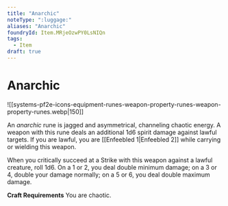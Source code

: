 ```yaml
---
title: "Anarchic"
noteType: ":luggage:"
aliases: "Anarchic"
foundryId: Item.MRjeOzwPY0LsNIQn
tags:
  - Item
draft: true
---
```


# Anarchic
![[systems-pf2e-icons-equipment-runes-weapon-property-runes-weapon-property-runes.webp|150]]

An _anarchic_ rune is jagged and asymmetrical, channeling chaotic energy. A weapon with this rune deals an additional 1d6 spirit damage against lawful targets. If you are lawful, you are [[Enfeebled 1|Enfeebled 2]] while carrying or wielding this weapon.

When you critically succeed at a Strike with this weapon against a lawful creature, roll 1d6. On a 1 or 2, you deal double minimum damage; on a 3 or 4, double your damage normally; on a 5 or 6, you deal double maximum damage.

**Craft Requirements** You are chaotic.
